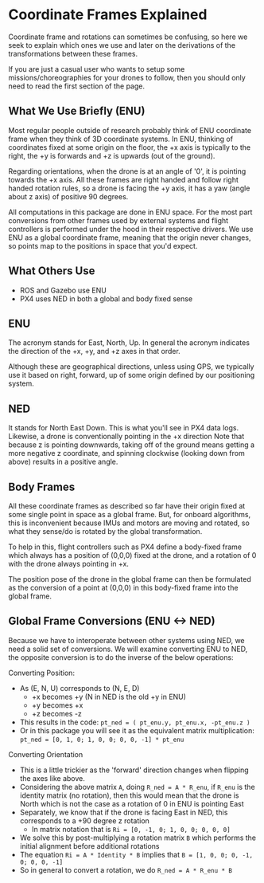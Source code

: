 Coordinate Frames Explained
===========================

Coordinate frame and rotations can sometimes be confusing, so here we seek to explain which ones we use and later on the derivations of the transformations between these frames.

If you are just a casual user who wants to setup some missions/choreographies for your drones to follow, then you should only need to read the first section of the page.


What We Use Briefly (ENU)
-------------------------

Most regular people outside of research probably think of ENU coordinate frame when they think of 3D coordinate systems. In ENU, thinking of coordinates fixed at some origin on the floor, the +x axis is typically to the right, the +y is forwards and +z is upwards (out of the ground).

Regarding orientations, when the drone is at an angle of '0', it is pointing towards the +x axis. All these frames are right handed and follow right handed rotation rules, so a drone is facing the +y axis, it has a yaw (angle about z axis) of positive 90 degrees.

All computations in this package are done in ENU space. For the most part conversions from other frames used by external systems and flight controllers is performed under the hood in their respective drivers. We use ENU as a global coordinate frame, meaning that the origin never changes, so points map to the positions in space that you'd expect.


What Others Use
---------------

- ROS and Gazebo use ENU
- PX4 uses NED in both a global and body fixed sense


ENU
---

The acronym stands for East, North, Up. In general the acronym indicates the direction of the +x, +y, and +z axes in that order.

Although these are geographical directions, unless using GPS, we typically use it based on right, forward, up of some origin defined by our positioning system.


NED
---

It stands for North East Down. This is what you'll see in PX4 data logs. Likewise, a drone is conventionally pointing in the +x direction  Note that because z is pointing downwards, taking off of the ground means getting a more negative z coordinate, and spinning clockwise (looking down from above) results in a positive angle.


Body Frames
-----------

All these coordinate frames as described so far have their origin fixed at some single point in space as a global frame. But, for onboard algorithms, this is inconvenient because IMUs and motors are moving and rotated, so what they sense/do is rotated by the global transformation.

To help in this, flight controllers such as PX4 define a body-fixed frame which always has a position of (0,0,0) fixed at the drone, and a rotation of 0 with the drone always pointing in +x.

The position pose of the drone in the global frame can then be formulated as the conversion of a point at (0,0,0) in this body-fixed frame into the global frame.


Global Frame Conversions (ENU <-> NED)
--------------------------------------

Because we have to interoperate between other systems using NED, we need a solid set of conversions. We will examine converting ENU to NED, the opposite conversion is to do the inverse of the below operations:

Converting Position:
- As (E, N, U) corresponds to (N, E, D)
	- +x becomes +y  (N in NED is the old +y in ENU)
	- +y becomes +x
	- +z becomes -z
- This results in the code: `pt_ned = ( pt_enu.y, pt_enu.x, -pt_enu.z )`
- Or in this package you will see it as the equivalent matrix multiplication: `pt_ned = [0, 1, 0; 1, 0, 0; 0, 0, -1] * pt_enu`


Converting Orientation
- This is a little trickier as the 'forward' direction changes when flipping the axes like above.
- Considering the above matrix `A`, doing `R_ned = A * R_enu`, if `R_enu` is the identity matrix (no rotation), then this would mean that the drone is North which is not the case as a rotation of 0 in ENU is pointing East
- Separately, we know that if the drone is facing East in NED, this corresponds to a +90 degree z rotation
	- In matrix notation that is `Ri = [0, -1, 0; 1, 0, 0; 0, 0, 0]`
- We solve this by post-multiplying a rotation matrix `B` which performs the initial alignment before additional rotations
- The equation `Ri = A * Identity * B` implies that `B = [1, 0, 0; 0, -1, 0; 0, 0, -1]`
- So in general to convert a rotation, we do `R_ned = A * R_enu * B`
